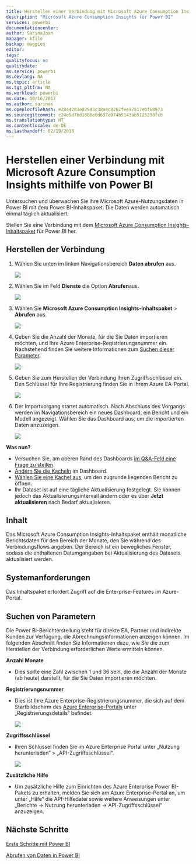 ```yaml
---
title: Herstellen einer Verbindung mit Microsoft Azure Consumption Insights mithilfe von Power BI
description: "Microsoft Azure Consumption Insights für Power BI"
services: powerbi
documentationcenter: 
author: SarinaJoan
manager: kfile
backup: maggies
editor: 
tags: 
qualityfocus: no
qualitydate: 
ms.service: powerbi
ms.devlang: NA
ms.topic: article
ms.tgt_pltfrm: NA
ms.workload: powerbi
ms.date: 10/16/2017
ms.author: sarinas
ms.openlocfilehash: e2844283e82943c38a4c8262fee97817ebf68973
ms.sourcegitcommit: c24e5d7bd1806e0d637e974b5143ab5125298fc6
ms.translationtype: HT
ms.contentlocale: de-DE
ms.lasthandoff: 02/19/2018
---
```

# <a name="connect-to-microsoft-azure-consumption-insights-with-power-bi"></a>Herstellen einer Verbindung mit Microsoft Azure Consumption Insights mithilfe von Power BI
Untersuchen und überwachen Sie Ihre Microsoft Azure-Nutzungsdaten in Power BI mit dem Power BI-Inhaltspaket. Die Daten werden automatisch einmal täglich aktualisiert.

Stellen Sie eine Verbindung mit dem [Microsoft Azure Consumption Insights-Inhaltspaket](https://app.powerbi.com/getdata/services/azureconsumption) für Power BI her.

## <a name="how-to-connect"></a>Herstellen der Verbindung
1. Wählen Sie unten im linken Navigationsbereich **Daten abrufen** aus.
   
    ![](media/service-connect-to-azure-consumption-insights/getdata.png)
2. Wählen Sie im Feld **Dienste** die Option **Abrufen**aus.
   
   ![](media/service-connect-to-azure-consumption-insights/services.png)
3. Wählen Sie **Microsoft Azure Consumption Insights-Inhaltspaket** \> **Abrufen** aus. 
   
   ![](media/service-connect-to-azure-consumption-insights/mazureconsumption.png)
4. Geben Sie die Anzahl der Monate, für die Sie Daten importieren möchten, und Ihre Azure Enterprise-Registrierungsnummer ein. Nachstehend finden Sie weitere Informationen zum [Suchen dieser Parameter](#FindingParams).
   
    ![](media/service-connect-to-azure-consumption-insights/azureconsumptionparams.png)
5. Geben Sie zum Herstellen der Verbindung Ihren Zugriffsschlüssel ein. Den Schlüssel für Ihre Registrierung finden Sie in Ihrem Azure EA-Portal. 
   
    ![](media/service-connect-to-azure-consumption-insights/msazureconsumptioncreds.png)
6. Der Importvorgang startet automatisch. Nach Abschluss des Vorgangs werden im Navigationsbereich ein neues Dashboard, ein Bericht und ein Modell angezeigt. Wählen Sie das Dashboard aus, um die importierten Daten anzuzeigen.
   
   ![](media/service-connect-to-azure-consumption-insights/msazureconsumptiondashboard.png)

**Was nun?**

* Versuchen Sie, am oberen Rand des Dashboards [im Q&A-Feld eine Frage zu stellen](power-bi-q-and-a.md).
* [Ändern Sie die Kacheln](service-dashboard-edit-tile.md) im Dashboard.
* [Wählen Sie eine Kachel aus](service-dashboard-tiles.md), um den zugrunde liegenden Bericht zu öffnen.
* Ihr Dataset ist auf eine tägliche Aktualisierung festgelegt. Sie können jedoch das Aktualisierungsintervall ändern oder es über **Jetzt aktualisieren** nach Bedarf aktualisieren.

## <a name="whats-included"></a>Inhalt
Das Microsoft Azure Consumption Insights-Inhaltspaket enthält monatliche Berichtsdaten für den Bereich der Monate, den Sie während des Verbindungsflows angeben. Der Bereich ist ein bewegliches Fenster, sodass die enthaltenen Datumgangaben bei Aktualisierung des Datasets aktualisiert werden.

## <a name="system-requirements"></a>Systemanforderungen
Das Inhaltspaket erfordert Zugriff auf die Enterprise-Features im Azure-Portal. 

<a name="FindingParams"></a>

## <a name="finding-parameters"></a>Suchen von Parametern
Die Power BI-Berichterstellung steht für direkte EA, Partner und indirekte Kunden zur Verfügung, die Abrechnungsinformationen anzeigen können. Im folgenden Abschnitt finden Sie Informationen dazu, wie Sie die zum Herstellen der Verbindung erforderlichen Werte ermitteln können.

**Anzahl Monate**

* Dies sollte eine Zahl zwischen 1 und 36 sein, die die Anzahl der Monate (ab heute) darstellt, für die Sie Daten importieren möchten.

**Registrierungsnummer**

* Dies ist Ihre Azure Enterprise-Registrierungsnummer, die sich auf dem Startbildschirm des [Azure Enterprise-Portals](https://ea.azure.com/) unter „Registrierungsdetails“ befindet.
  
    ![](media/service-connect-to-azure-consumption-insights/params2.png)

**Zugriffsschlüssel**

* Ihren Schlüssel finden Sie im Azure Enterprise Portal unter „Nutzung herunterladen“ > „API-Zugriffsschlüssel“.
  
    ![](media/service-connect-to-azure-consumption-insights/creds2.png)

**Zusätzliche Hilfe**

* Um zusätzliche Hilfe zum Einrichten des Azure Enterprise Power BI-Pakets zu erhalten, melden Sie sich am Azure Enterprise-Portal an, um unter „Hilfe“ die API-Hilfedatei sowie weitere Anweisungen unter „Berichte -> Nutzung herunterladen -> API-Zugriffsschlüssel“ anzuzeigen. 

## <a name="next-steps"></a>Nächste Schritte
[Erste Schritte mit Power BI](service-get-started.md)

[Abrufen von Daten in Power BI](service-get-data.md)

